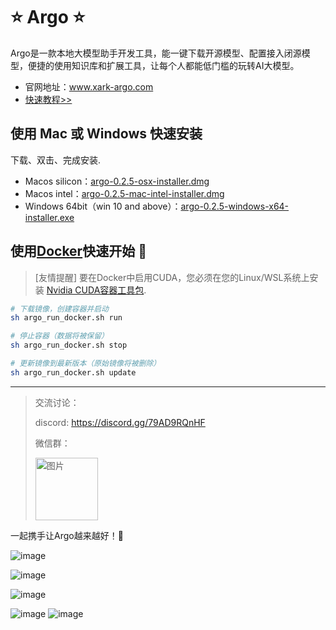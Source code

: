 # ⭐ Argo ⭐

Argo是一款本地大模型助手开发工具，能一键下载开源模型、配置接入闭源模型，便捷的使用知识库和扩展工具，让每个人都能低门槛的玩转AI大模型。
- 官网地址：www.xark-argo.com
- [快速教程>>](https://docs.xark-argo.com/getting-started)

## 使用 Mac 或 Windows 快速安装
下载、双击、完成安装.
- Macos silicon：[argo-0.2.5-osx-installer.dmg](https://github.com/xark-argo/argo/releases/download/v0.2.5/argo-0.2.5-osx-installer.dmg)
- Macos intel：[argo-0.2.5-mac-intel-installer.dmg](https://github.com/xark-argo/argo/releases/download/v0.2.5/argo-0.2.5-mac-intel-installer.dmg)
- Windows 64bit（win 10 and above）：[argo-0.2.5-windows-x64-installer.exe](https://github.com/xark-argo/argo/releases/download/v0.2.5/argo-0.2.5-windows-installer.exe)

## 使用[Docker](https://www.docker.com/)快速开始 🐳
> [友情提醒]
> 要在Docker中启用CUDA，您必须在您的Linux/WSL系统上安装
> [Nvidia CUDA容器工具包](https://docs.nvidia.com/dgx/nvidia-container-runtime-upgrade/).

  ```bash
  # 下载镜像，创建容器并启动
  sh argo_run_docker.sh run
  
  # 停止容器（数据将被保留）
  sh argo_run_docker.sh stop
  
  # 更新镜像到最新版本（原始镜像将被删除）
  sh argo_run_docker.sh update
  ```


---
> 交流讨论：
> 
> discord: https://discord.gg/79AD9RQnHF
>
> 微信群：
>
> <img src="https://github.com/user-attachments/assets/36829f68-90a4-4c65-a770-c8e1669ae257" alt="图片" style="width:100px;height:100px;">


一起携手让Argo越来越好！💪

![image](https://github.com/user-attachments/assets/26aa3d81-9e4e-43b5-abb5-09dc2699d001)

![image](https://github.com/user-attachments/assets/4e4d6413-c821-43d1-ab8f-75eb65b60539)

![image](https://github.com/user-attachments/assets/9e2a069f-7a22-498d-a24d-ee7d4ca7ace0)

![image](https://github.com/user-attachments/assets/57ce6ead-cda8-4493-8a0d-f827ba1d8194)
![image](https://github.com/user-attachments/assets/e656989b-b09e-40ee-9c20-8e22c1caeabc)


